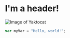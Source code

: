 # I'm a header! 
![Image of Yaktocat](https://octodex.github.com/images/yaktocat.png)
``` javascript
var myVar = "Hello, world!";
```
